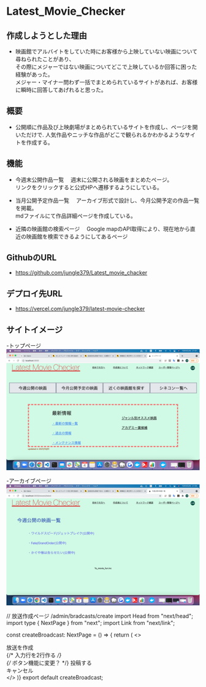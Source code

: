 # Latest_Movie_Checker

## 作成しようとした理由
- 映画館でアルバイトをしていた時にお客様から上映していない映画について尋ねられたことがあり、  
その際にメジャーではない映画についてどこで上映しているか回答に困った経験があった。   
メジャー・マイナー問わず一括でまとめられているサイトがあれば、お客様に瞬時に回答してあげれると思った。

## 概要
- 公開順に作品及び上映劇場がまとめられているサイトを作成し、ページを開いただけで. 
人気作品やニッチな作品がどこで観られるかわかるようなサイトを作成する。
 
## 機能
- 今週末公開作品一覧
　週末に公開される映画をまとめたページ。  
 リンクをクリックすると公式HPへ遷移するようにしている。
 
- 当月公開予定作品一覧
　アーカイブ形式で設計し、今月公開予定の作品一覧を掲載。  
 mdファイルにて作品詳細ページを作成している。
 
- 近隣の映画館の検索ページ
　Google mapのAPI取得により、現在地から直近の映画館を検索できるようにしてあるページ
 

## GithubのURL
- https://github.com/jungle379/Latest_movie_chacker

## デプロイ先URL
- https://vercel.com/jungle379/latest-movie-checker

## サイトイメージ
 -トップページ
<img src="/public/images/src1.jpg">

 -アーカイブページ
<img src="/public/images/src2.jpg">

// 放送作成ページ /admin/bradcasts/create
import Head from "next/head";
import type { NextPage } from "next";
import Link from "next/link";

const createBroadcast: NextPage = () => {
  return (
    <>
    <Head>
      <title>放送作成ページ</title>
    </Head>
    <div className="bg-gray-200 h-screen">
      <div className="text-4xl w-3/5 mx-auto mb-5">放送を作成</div>
    <div className="h-40 bg-white">
      {/* 入力行を2行作る */}
    </div>
    <div className="flex">
    <div className="text-white w-40 mx-24 mt-12">
      {/* ボタン機能に変更？ */}
      <Link href="/">投稿する</Link>
    </div>
    <div className="w-40 mx-24 mt-12">
      <Link href="/">キャンセル</Link>
    </div>
    </div>
    </div>
  </>
)}
export default createBroadcast;
